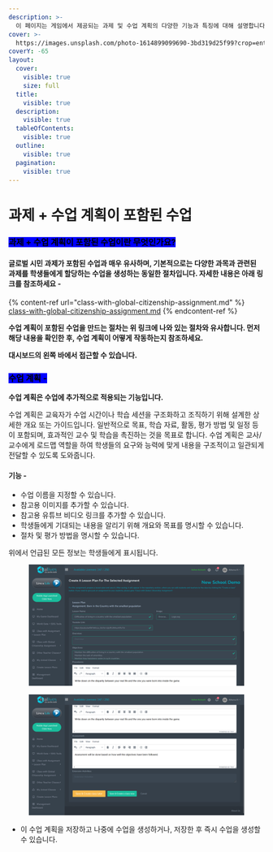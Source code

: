 ```yaml
---
description: >-
  이 페이지는 게임에서 제공되는 과제 및 수업 계획의 다양한 기능과 특징에 대해 설명합니다.
cover: >-
  https://images.unsplash.com/photo-1614899099690-3bd319d25f99?crop=entropy&cs=srgb&fm=jpg&ixid=M3wxOTcwMjR8MHwxfHNlYXJjaHwxfHxrbm93bGVkZ2V8ZW58MHx8fHwxNzA5MjA4OTU5fDA&ixlib=rb-4.0.3&q=85
coverY: -65
layout:
  cover:
    visible: true
    size: full
  title:
    visible: true
  description:
    visible: true
  tableOfContents:
    visible: true
  outline:
    visible: true
  pagination:
    visible: true
---
```


# 과제 + 수업 계획이 포함된 수업

### <mark style="background-color:blue;">과제 + 수업 계획이 포함된 수업이란 무엇인가요?</mark>

#### 글로벌 시민 과제가 포함된 수업과 매우 유사하며, 기본적으로는 다양한 과목과 관련된 과제를 학생들에게 할당하는 수업을 생성하는 동일한 절차입니다. 자세한 내용은 아래 링크를 참조하세요 -

{% content-ref url="class-with-global-citizenship-assignment.md" %}
[class-with-global-citizenship-assignment.md](class-with-global-citizenship-assignment.md)
{% endcontent-ref %}

**수업 계획이 포함된 수업을 만드는 절차는 위 링크에 나와 있는 절차와 유사합니다. 먼저 해당 내용을 확인한 후, 수업 계획이 어떻게 작동하는지 참조하세요.**

**대시보드의 왼쪽 바에서 접근할 수 있습니다.**



### <mark style="background-color:blue;">수업 계획 -</mark>&#x20;

**수업 계획은 수업에 추가적으로 적용되는 기능입니다.**&#x20;

수업 계획은 교육자가 수업 시간이나 학습 세션을 구조화하고 조직하기 위해 설계한 상세한 개요 또는 가이드입니다. 일반적으로 목표, 학습 자료, 활동, 평가 방법 및 일정 등이 포함되며, 효과적인 교수 및 학습을 촉진하는 것을 목표로 합니다. 수업 계획은 교사/교수에게 로드맵 역할을 하여 학생들의 요구와 능력에 맞게 내용을 구조적이고 일관되게 전달할 수 있도록 도와줍니다.

#### 기능 -

* 수업 이름을 지정할 수 있습니다.
* 참고용 이미지를 추가할 수 있습니다.
* 참고용 유튜브 비디오 링크를 추가할 수 있습니다.
* 학생들에게 기대되는 내용을 알리기 위해 개요와 목표를 명시할 수 있습니다.
* 절차 및 평가 방법을 명시할 수 있습니다.

위에서 언급된 모든 정보는 학생들에게 표시됩니다.

<figure><img src="../.gitbook/assets/Screenshot 2024-02-29 171101.png" alt=""><figcaption></figcaption></figure>

<figure><img src="../.gitbook/assets/Screenshot 2024-02-29 171107.png" alt=""><figcaption></figcaption></figure>

* 이 수업 계획을 저장하고 나중에 수업을 생성하거나, 저장한 후 즉시 수업을 생성할 수 있습니다.
